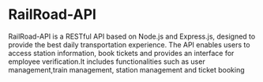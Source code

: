# RailRoad-API
RailRoad-API is a RESTful API based on Node.js and Express.js, designed to provide the best daily transportation experience. The API enables users to access station information, book tickets and provides an interface for employee verification.It includes functionalities such as user management,train management, station management and ticket booking
